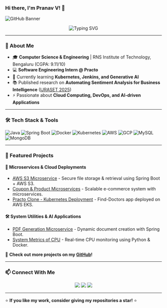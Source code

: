 ### Hi there, I'm Pranav V! 👋

![GitHub Banner](https://github.com/pranav-8660/pranav-8660/raw/main/banner.png)

<p align="center">
  <img src="https://readme-typing-svg.herokuapp.com?font=Fira+Code&pause=1000&color=3498db&center=true&vCenter=true&width=500&lines=Software+Engineer+%7C+Backend+Developer;Cloud+%7C+DevOps+%7C+Microservices;Java+%7C+Spring+Boot+%7C+Docker+%7C+Kubernetes;AI+%7C+GenAI+%7C+RAG+%7C+Embeddings+%7C+FAISS" alt="Typing SVG" />
</p>

---

### 🚀 About Me
- 🎓 **Computer Science & Engineering** | RNS Institute of Technology, Bengaluru (CGPA: 9.11/10)
- 💻 **Software Engineering Intern @ Practo**
- 🌱 Currently learning **Kubernetes, Jenkins, and Generative AI**
- 📚 Published research on **Automating Sentiment Analysis for Business Intelligence** ([IJRASET 2025](https://www.ijraset.com/best-journal/automating-sentiment-analysis-for-business-intelligence))
- ⚡ Passionate about **Cloud Computing, DevOps, and AI-driven Applications**

---

### 🛠️ Tech Stack & Tools

![Java](https://img.shields.io/badge/Java-ED8B00?style=for-the-badge&logo=java&logoColor=white)
![Spring Boot](https://img.shields.io/badge/Spring_Boot-6DB33F?style=for-the-badge&logo=spring-boot&logoColor=white)
![Docker](https://img.shields.io/badge/Docker-2496ED?style=for-the-badge&logo=docker&logoColor=white)
![Kubernetes](https://img.shields.io/badge/Kubernetes-326CE5?style=for-the-badge&logo=kubernetes&logoColor=white)
![AWS](https://img.shields.io/badge/AWS-232F3E?style=for-the-badge&logo=amazon-aws&logoColor=white)
![GCP](https://img.shields.io/badge/Google_Cloud-4285F4?style=for-the-badge&logo=google-cloud&logoColor=white)
![MySQL](https://img.shields.io/badge/MySQL-4479A1?style=for-the-badge&logo=mysql&logoColor=white)
![MongoDB](https://img.shields.io/badge/MongoDB-4EA94B?style=for-the-badge&logo=mongodb&logoColor=white)

---

### 📂 Featured Projects
#### 🚀 **Microservices & Cloud Deployments**
- [AWS S3 Microservice](https://github.com/pranav-8660/aws-s3-microservice) - Secure file storage & retrieval using Spring Boot + AWS S3.
- [Coupon & Product Microservices](https://github.com/pranav-8660/coupon-microservice) - Scalable e-commerce system with microservices.
- [Practo Clone - Kubernetes Deployment](https://github.com/pranav-8660/practo-clone-deploy-kubernetes) - Find-Doctors app deployed on AWS EKS.

#### 🛠 **System Utilities & AI Applications**
- [PDF Generation Microservice](https://github.com/pranav-8660/pdf-generation-microservice) - Dynamic document creation with Spring Boot.
- [System Metrics of CPU](https://github.com/pranav-8660/system_metrics_of_cpu) - Real-time CPU monitoring using Python & Docker.

📌 **Check out more projects on my [GitHub](https://github.com/pranav-8660?tab=repositories)!**

---

### 📫 Connect With Me
<p align="center">
  <a href="mailto:pranavcse2003@gmail.com"><img src="https://img.shields.io/badge/Email-D14836?style=for-the-badge&logo=gmail&logoColor=white" /></a>
  <a href="https://www.linkedin.com/in/pranav-v-273403229/"><img src="https://img.shields.io/badge/LinkedIn-0077B5?style=for-the-badge&logo=linkedin&logoColor=white" /></a>
  <a href="https://github.com/pranav-8660"><img src="https://img.shields.io/badge/GitHub-100000?style=for-the-badge&logo=github&logoColor=white" /></a>
</p>

---

⭐ **If you like my work, consider giving my repositories a star!** ⭐
